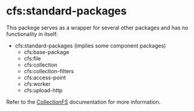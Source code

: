 cfs:standard-packages
=========================

This packege serves as a wrapper for several other packages and has no functionality in itself:

* cfs:standard-packages (implies some component packages)
  * cfs:base-package
  * cfs:file
  * cfs:collection
  * cfs:collection-filters
  * cfs:access-point
  * cfs:worker
  * cfs:upload-http

Refer to the [CollectionFS](https://github.com/CollectionFS/Meteor-CollectionFS)
documentation for more information.
